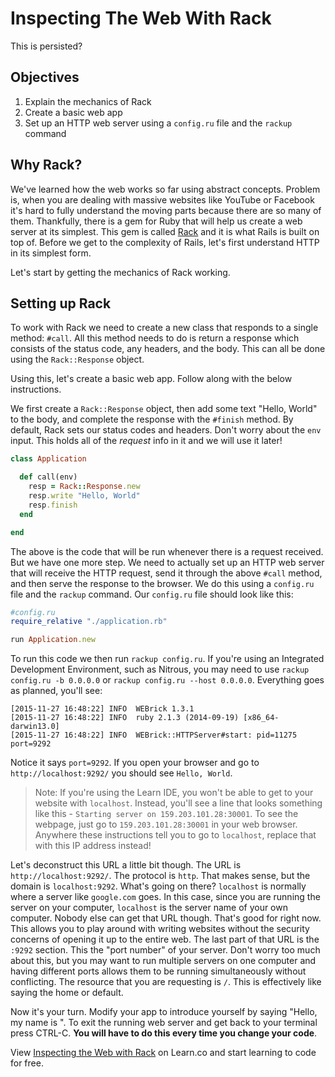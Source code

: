 # Inspecting The Web With Rack

This is persisted?
##  Objectives
1. Explain the mechanics of Rack
2. Create a basic web app
3. Set up an HTTP web server using a `config.ru` file and the `rackup` command

## Why Rack?

We've learned how the web works so far using abstract concepts. Problem is, when you are dealing with massive websites like YouTube or Facebook it's hard to fully understand the moving parts because there are so many of them. Thankfully, there is a gem for Ruby that will help us create a web server at its simplest. This gem is called [Rack](https://rack.github.io/) and it is what Rails is built on top of. Before we get to the complexity of Rails, let's first understand HTTP in its simplest form.

Let's start by getting the mechanics of Rack working.

## Setting up Rack

To work with Rack we need to create a new class that responds to a single method: `#call`. All this method needs to do is return a response which consists of the status code, any headers, and the body. This can all be done using the `Rack::Response` object.

Using this, let's create a basic web app. Follow along with the below instructions.

We first create a `Rack::Response` object, then add some text "Hello, World" to the body, and complete the response with the `#finish` method. By default, Rack sets our status codes and headers. Don't worry about the `env` input. This holds all of the *request* info in it and we will use it later!

```ruby
class Application

  def call(env)
    resp = Rack::Response.new
    resp.write "Hello, World"
    resp.finish
  end

end
```

The above is the code that will be run whenever there is a request received.  But we have one more step. We need to actually set up an HTTP web server that will receive the HTTP request, send it through the above `#call` method, and then serve the response to the browser. We do this using a `config.ru` file and the `rackup` command. Our `config.ru` file should look like this:

```ruby
#config.ru
require_relative "./application.rb"

run Application.new
```

To run this code we then run `rackup config.ru`. If you're using an Integrated Development Environment, such as Nitrous, you may need to use `rackup config.ru -b 0.0.0.0` or `rackup config.ru --host 0.0.0.0`. Everything goes as planned, you'll see:

```
[2015-11-27 16:48:22] INFO  WEBrick 1.3.1
[2015-11-27 16:48:22] INFO  ruby 2.1.3 (2014-09-19) [x86_64-darwin13.0]
[2015-11-27 16:48:22] INFO  WEBrick::HTTPServer#start: pid=11275 port=9292
```

Notice it says `port=9292`. If you open your browser and go to `http://localhost:9292/` you should see `Hello, World`.

>Note: If you're using the Learn IDE, you won't be able to get to your website with `localhost`. Instead, you'll see a line that looks something like this - `Starting server on 159.203.101.28:30001`. To see the webpage, just go to `159.203.101.28:30001` in your web browser. Anywhere these instructions tell you to go to `localhost`, replace that with this IP address instead!

Let's deconstruct this URL a little bit though. The URL is `http://localhost:9292/`. The protocol is `http`. That makes sense, but the domain is `localhost:9292`. What's going on there? `localhost` is normally where a server like `google.com` goes. In this case, since you are running the server on your computer, `localhost` is the server name of your own computer. Nobody else can get that URL though. That's good for right now. This allows you to play around with writing websites without the security concerns of opening it up to the entire web. The last part of that URL is the `:9292` section. This the "port number" of your server. Don't worry too much about this, but you may want to run multiple servers on one computer and having different ports allows them to be running simultaneously without conflicting. The resource that you are requesting is `/`. This is effectively like saying the home or default.

Now it's your turn. Modify your app to introduce yourself by saying "Hello, my name is <YOUR NAME>". To exit the running web server and get back to your terminal press CTRL-C. **You will have to do this every time you change your code**.
<p class='util--hide'>View <a href='https://learn.co/lessons/rack-intro'>Inspecting the Web with Rack</a> on Learn.co and start learning to code for free.</p>
